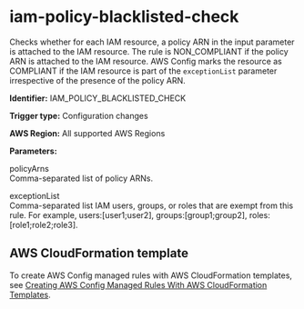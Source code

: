 # iam\-policy\-blacklisted\-check<a name="iam-policy-blacklisted-check"></a>

Checks whether for each IAM resource, a policy ARN in the input parameter is attached to the IAM resource\. The rule is NON\_COMPLIANT if the policy ARN is attached to the IAM resource\. AWS Config marks the resource as COMPLIANT if the IAM resource is part of the `exceptionList` parameter irrespective of the presence of the policy ARN\.

**Identifier:** IAM\_POLICY\_BLACKLISTED\_CHECK

**Trigger type:** Configuration changes

**AWS Region:** All supported AWS Regions

**Parameters:**

 policyArns  
Comma\-separated list of policy ARNs\. 

 exceptionList  
Comma\-separated list IAM users, groups, or roles that are exempt from this rule\. For example, users:\[user1;user2\], groups:\[group1;group2\], roles:\[role1;role2;role3\]\.

## AWS CloudFormation template<a name="w24aac11c29c17d201c15"></a>

To create AWS Config managed rules with AWS CloudFormation templates, see [Creating AWS Config Managed Rules With AWS CloudFormation Templates](aws-config-managed-rules-cloudformation-templates.md)\.